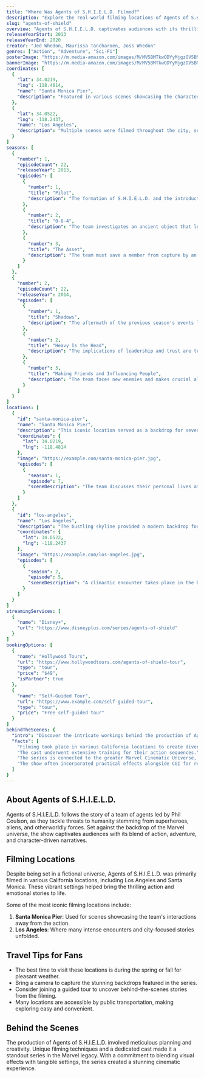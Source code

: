 ```yaml
---
title: "Where Was Agents of S.H.I.E.L.D. Filmed?"
description: "Explore the real-world filming locations of Agents of S.H.I.E.L.D., from the fictional S.H.I.E.L.D. headquarters to actual filming locations across various settings."
slug: "agents-of-shield"
overview: "Agents of S.H.I.E.L.D. captivates audiences with its thrilling narratives and superhero action. Despite being set in a fictional universe, the series was primarily filmed in various locations in California, showcasing stunning backdrops that complemented its story."
releaseYearStart: 2013
releaseYearEnd: 2020
creator: "Jed Whedon, Maurissa Tancharoen, Joss Whedon"
genres: ["Action", "Adventure", "Sci-Fi"]
posterImage: "https://m.media-amazon.com/images/M/MV5BMTkwODYyMjgzOV5BMl5BanBnXkFtZTgwODAzMTE5MjE@._V1_SX300.jpg"
bannerImage: "https://m.media-amazon.com/images/M/MV5BMTkwODYyMjgzOV5BMl5BanBnXkFtZTgwODAzMTE5MjE@._V1_SX300.jpg"
coordinates: [
  { 
    "lat": 34.0219, 
    "lng": -118.4814, 
    "name": "Santa Monica Pier", 
    "description": "Featured in various scenes showcasing the characters' downtime."
  },
  { 
    "lat": 34.0522, 
    "lng": -118.2437, 
    "name": "Los Angeles", 
    "description": "Multiple scenes were filmed throughout the city, serving as a backdrop for the show's adventures."
  }
]
seasons: [
  {
    "number": 1,
    "episodeCount": 22,
    "releaseYear": 2013,
    "episodes": [
      {
        "number": 1,
        "title": "Pilot",
        "description": "The formation of S.H.I.E.L.D. and the introduction of the main characters."
      },
      {
        "number": 2,
        "title": "0-8-4",
        "description": "The team investigates an ancient object that leads to unexpected dangers."
      },
      {
        "number": 3,
        "title": "The Asset",
        "description": "The team must save a member from capture by an organization."
      }
    ]
  },
  {
    "number": 2,
    "episodeCount": 22,
    "releaseYear": 2014,
    "episodes": [
      {
        "number": 1,
        "title": "Shadows",
        "description": "The aftermath of the previous season's events leads to new threats."
      },
      {
        "number": 2,
        "title": "Heavy Is the Head",
        "description": "The implications of leadership and trust are tested within the team."
      },
      {
        "number": 3,
        "title": "Making Friends and Influencing People",
        "description": "The team faces new enemies and makes crucial alliances."
      }
    ]
  }
]
locations: [
  {
    "id": "santa-monica-pier",
    "name": "Santa Monica Pier",
    "description": "This iconic location served as a backdrop for several key scenes, particularly when the team needed a respite from their high-stakes missions. The vibrant atmosphere and ocean views added a unique charm to the show.",
    "coordinates": {
      "lat": 34.0219,
      "lng": -118.4814
    },
    "image": "https://example.com/santa-monica-pier.jpg",
    "episodes": [
      {
        "season": 1,
        "episode": 7,
        "sceneDescription": "The team discusses their personal lives amid the chaos of their missions."
      }
    ]
  },
  {
    "id": "los-angeles",
    "name": "Los Angeles",
    "description": "The bustling skyline provided a modern backdrop for many episodes, emphasizing the show's ties to the larger Marvel Cinematic Universe. Many action sequences were shot against the stunning cityscape.",
    "coordinates": {
      "lat": 34.0522,
      "lng": -118.2437
    },
    "image": "https://example.com/los-angeles.jpg",
    "episodes": [
      {
        "season": 2,
        "episode": 5,
        "sceneDescription": "A climactic encounter takes place in the heart of the city, showcasing the urban sprawl."
      }
    ]
  }
]
streamingServices: [
  {
    "name": "Disney+",
    "url": "https://www.disneyplus.com/series/agents-of-shield"
  }
]
bookingOptions: [
  {
    "name": "Hollywood Tours",
    "url": "https://www.hollywoodtours.com/agents-of-shield-tour",
    "type": "tour",
    "price": "$49",
    "isPartner": true
  },
  {
    "name": "Self-Guided Tour",
    "url": "https://www.example.com/self-guided-tour",
    "type": "tour",
    "price": "Free self-guided tour"
  }
]
behindTheScenes: {
  "intro": "Discover the intricate workings behind the production of Agents of S.H.I.E.L.D., where creativity met cutting-edge technology.",
  "facts": [
    "Filming took place in various California locations to create diverse settings.",
    "The cast underwent extensive training for their action sequences.",
    "The series is connected to the greater Marvel Cinematic Universe, with crossover events.",
    "The show often incorporated practical effects alongside CGI for realism."
  ]
}
---
```


## About Agents of S.H.I.E.L.D.

Agents of S.H.I.E.L.D. follows the story of a team of agents led by Phil Coulson, as they tackle threats to humanity stemming from superheroes, aliens, and otherworldly forces. Set against the backdrop of the Marvel universe, the show captivates audiences with its blend of action, adventure, and character-driven narratives.

## Filming Locations

Despite being set in a fictional universe, Agents of S.H.I.E.L.D. was primarily filmed in various California locations, including Los Angeles and Santa Monica. These vibrant settings helped bring the thrilling action and emotional stories to life.

Some of the most iconic filming locations include:

1. **Santa Monica Pier**: Used for scenes showcasing the team's interactions away from the action.
2. **Los Angeles**: Where many intense encounters and city-focused stories unfolded.

## Travel Tips for Fans

- The best time to visit these locations is during the spring or fall for pleasant weather.
- Bring a camera to capture the stunning backdrops featured in the series.
- Consider joining a guided tour to uncover behind-the-scenes stories from the filming.
- Many locations are accessible by public transportation, making exploring easy and convenient.

## Behind the Scenes

The production of Agents of S.H.I.E.L.D. involved meticulous planning and creativity. Unique filming techniques and a dedicated cast made it a standout series in the Marvel legacy. With a commitment to blending visual effects with tangible settings, the series created a stunning cinematic experience.